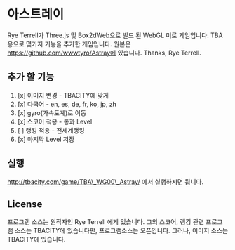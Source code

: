 # 아스트레이

Rye Terrell가 Three.js 및 Box2dWeb으로 빌드 된 WebGL 미로 게임입니다. TBA용으로 몇가지 기능을 추가한 게임입니다. 원본은 https://github.com/wwwtyro/Astray에 있습니다.
Thanks, Rye Terrell.

## 추가 할 기능

1. [x] 이미지 변경 - TBACITY에 맞게
2. [x] 다국어 - en, es, de, fr, ko, jp, zh
3. [x] gyro(가속도계)로 이동
4. [x] 스코어 적용 - 통과 Level
5. [ ] 랭킹 적용 - 전세계랭킹
6. [x] 마지막 Level 저장

## 실행

http://tbacity.com/game/TBA\_WG00\_Astray/ 에서 실행하시면 됩니다.

## License

프로그램 소스는 원작자인 Rye Terrell 에게 있습니다. 그외 스코어, 랭킹 관련 프로그램 소스는 TBACITY에 있습니다만, 프로그램소스는 오픈입니다. 그러나, 이미지 소스는 TBACITY에 있습니다.